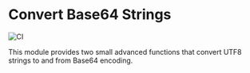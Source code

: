 # Convert Base64 Strings

![CI](https://github.com/charliebillen/ConvertBase64Strings/workflows/CI/badge.svg)

This module provides two small advanced functions that convert UTF8 strings to and from Base64 encoding.

